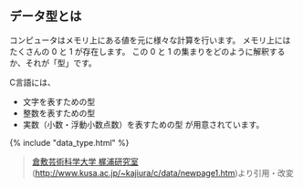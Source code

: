 ## データ型とは  

コンピュータはメモリ上にある値を元に様々な計算を行います。
メモリ上にはたくさんの 0 と 1 が存在します。
この 0 と 1 の集まりをどのように解釈するか、それが「型」です。

C言語には、
* 文字を表すための型
* 整数を表すための型
* 実数（小数・浮動小数点数）を表すための型
が用意されています。

{% include "data_type.html" %}

> [倉敷芸術科学大学 梶浦研究室](http://www.kusa.ac.jp/~kajiura/c/data/newpage1.htm)(http://www.kusa.ac.jp/~kajiura/c/data/newpage1.htm)より引用・改変
